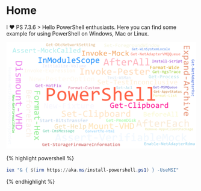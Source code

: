 # Home

I ♥ PS 7.3.6 > Hello PowerShell enthusiasts. Here you can find some example for using PowerShell on Windows, Mac or Linux.

![My helpful screenshot](/assets/words.png)

{% highlight powershell %}

````powershell
iex "& { $(irm https://aka.ms/install-powershell.ps1) } -UseMSI"
````

{% endhighlight %}
